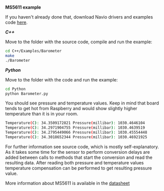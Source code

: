 **MS5611 example**

If you haven't already done that, download Navio drivers and examples code [here](navio-repository-cloning/).


***C++***

Move to the folder with the source code, compile and run the example:

```bash
cd C++/Examples/Barometer
make
./Barometer
```

***Python***

Move to the folder with the code and run the example:

```bash
cd Python
python Barometer.py
```

You should see pressure and temperature values. Keep in mind that board tends to get hot from Raspberry and would show slightly higher temperature than it is in your room.

```bash
Temperature(C): 34.3509172821 Pressure(millibar): 1030.4646104
Temperature(C): 34.2971904755 Pressure(millibar): 1030.4639519
Temperature(C): 34.2795449066 Pressure(millibar): 1030.45554448
Temperature(C): 34.3018652344 Pressure(millibar): 1030.46921925
```


For further information see source code, which is mostly self-explanatory. As it takes some time for the sensor to perform conversion delays are added between calls to methods that start the conversion and read the resulting data. After reading both pressure and temperature values temperature compensation can be performed to get resulting pressure value.

More information about MS5611 is available in the [datasheet](https://files.emlid.com/MS5611-01BA03.pdf)
